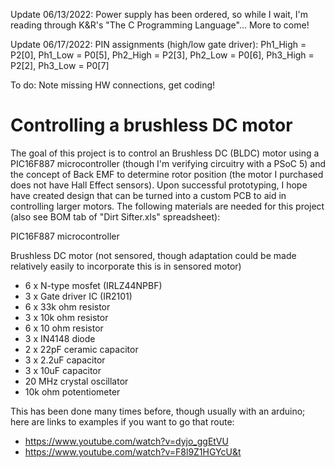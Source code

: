 Update 06/13/2022:  Power supply has been ordered, so while I wait, I'm reading through K&R's "The C Programming Language"... More to come!

Update 06/17/2022:  PIN assignments (high/low gate driver): Ph1_High = P2[0], Ph1_Low = P0[5], Ph2_High = P2[3], Ph2_Low = P0[6], Ph3_High = P2[2], Ph3_Low = P0[7]

To do: Note missing HW connections, get coding!

# Controlling a brushless DC motor
The goal of this project is to control an Brushless DC (BLDC) motor using a PIC16F887 microcontroller (though I'm verifying circuitry with a PSoC 5) and the concept of Back EMF to determine rotor position (the motor I purchased does not have Hall Effect sensors). Upon successful prototyping, I hope have created design that can be turned into a custom PCB to aid in controlling larger motors. The following materials are needed for this project (also see BOM tab of "Dirt Sifter.xls" spreadsheet):

PIC16F887 microcontroller

Brushless DC motor (not sensored, though adaptation could be made relatively easily to incorporate this is in sensored motor)

- 6 x N-type mosfet (IRLZ44NPBF)
- 3 x Gate driver IC (IR2101)
- 6 x 33k ohm resistor 
- 3 x 10k ohm resistor
- 6 x 10 ohm resistor
- 3 x IN4148 diode
- 2 x 22pF ceramic capacitor
- 3 x 2.2uF capacitor
- 3 x 10uF capacitor
- 20 MHz crystal oscillator
- 10k ohm potentiometer</ul>

This has been done many times before, though usually with an arduino; here are links to examples if you want to go that route:
- https://www.youtube.com/watch?v=dyjo_ggEtVU
- https://www.youtube.com/watch?v=F8l9Z1HGYcU&t
